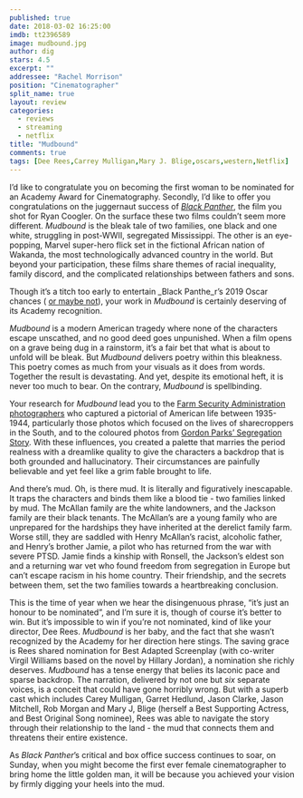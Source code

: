 ```yaml
---
published: true
date: 2018-03-02 16:25:00
imdb: tt2396589
image: mudbound.jpg
author: dig
stars: 4.5
excerpt: ""
addressee: "Rachel Morrison"
position: "Cinematographer"
split_name: true
layout: review
categories: 
  - reviews
  - streaming
  - netflix
title: "Mudbound"
comments: true
tags: [Dee Rees,Carrey Mulligan,Mary J. Blige,oscars,western,Netflix]
---
```

I’d like to congratulate you on becoming the first woman to be nominated for an Academy Award for Cinematography. Secondly, I’d like to offer you congratulations on the juggernaut success of [_Black Panther_](http://www.dearcastandcrew.com/content/2018/2/17/black-panther.html), the film you shot for Ryan Coogler. On the surface these two films couldn’t seem more different. _Mudbound_ is the bleak tale of two families, one black and one white, struggling in post-WWII, segregated Mississippi. The other is an eye-popping, Marvel super-hero flick set in the fictional African nation of Wakanda, the most technologically advanced country in the world. But beyond your participation, these films share themes of racial inequality, family discord, and the complicated relationships between fathers and sons.

Though it’s a titch too early to entertain _Black Panthe_r’s 2019 Oscar chances ( [or maybe not](http://variety.com/2018/film/awards/black-panther-oscar-potential-nomination-1202704503/)), your work in _Mudbound_ is certainly deserving of its Academy recognition.

_Mudbound_ is a modern American tragedy where none of the characters escape unscathed, and no good deed goes unpunished. When a film opens on a grave being dug in a rainstorm, it’s a fair bet that what is about to unfold will be bleak. But _Mudbound_ delivers poetry within this bleakness. This poetry comes as much from your visuals as it does from words. Together the result is devastating. And yet, despite its emotional heft, it is never too much to bear. On the contrary, _Mudbound_ is spellbinding.

Your research for _Mudbound_ lead you to the [Farm Security Administration photographers](http://www.historyplace.com/unitedstates/lange/) who captured a pictorial of American life between 1935-1944, particularly those photos which focused on the lives of sharecroppers in the South, and to the coloured photos from [Gordon Parks’ Segregation Story](http://www.gordonparksfoundation.org/archive/segregation-story-1956?view=slider). With these influences, you created a palette that marries the period realness with a dreamlike quality to give the characters a backdrop that is both grounded and hallucinatory. Their circumstances are painfully believable and yet feel like a grim fable brought to life.

And there’s mud. Oh, is there mud. It is literally and figuratively inescapable. It traps the characters and binds them like a blood tie - two families linked by mud. The McAllan family are the white landowners, and the Jackson family are their black tenants. The McAllan’s are a young family who are unprepared for the hardships they have inherited at the derelict family farm. Worse still, they are saddled with Henry McAllan’s racist, alcoholic father, and Henry’s brother Jamie, a pilot who has returned from the war with severe PTSD. Jamie finds a kinship with Ronsell, the Jackson’s eldest son and a returning war vet who found freedom from segregation in Europe but can’t escape racism in his home country. Their friendship, and the secrets between them, set the two families towards a heartbreaking conclusion.

This is the time of year when we hear the disingenuous phrase, “it’s just an honour to be nominated”, and I’m sure it is, though of course it’s better to win. But it’s impossible to win if you’re not nominated, kind of like your director, Dee Rees. _Mudbound_ is her baby, and the fact that she wasn’t recognized by the Academy for her direction here stings. The saving grace is Rees shared nomination for Best Adapted Screenplay (with co-writer Virgil Williams based on the novel by Hillary Jordan), a nomination she richly deserves. _Mudbound_ has a tense energy that belies its laconic pace and sparse backdrop. The narration, delivered by not one but _six_ separate voices, is a conceit that could have gone horribly wrong. But with a superb cast which includes Carey Mulligan, Garret Hedlund, Jason Clarke, Jason Mitchell, Rob Morgan and Mary J, Blige (herself a Best Supporting Actress, and Best Original Song nominee), Rees was able to navigate the story through their relationship to the land - the mud that connects them and threatens their entire existence.

As _Black Panther_’s critical and box office success continues to soar, on Sunday, when you might become the first ever female cinematographer to bring home the little golden man, it will be because you achieved your vision by firmly digging your heels into the mud.